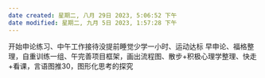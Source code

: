 ```yaml
---
date created: 星期二, 八月 29日 2023, 5:06:52 下午
date modified: 星期二, 九月 5日 2023, 1:57:28 下午
---
```

开始申论练习、中午工作接待没提前睡觉少学一小时、运动达标
早申论、福格整理，自重训练一组、午完善项目框架，画出流程图、散步+积极心理学整理、快走+看课，言语图推30，图形化思考的探究

